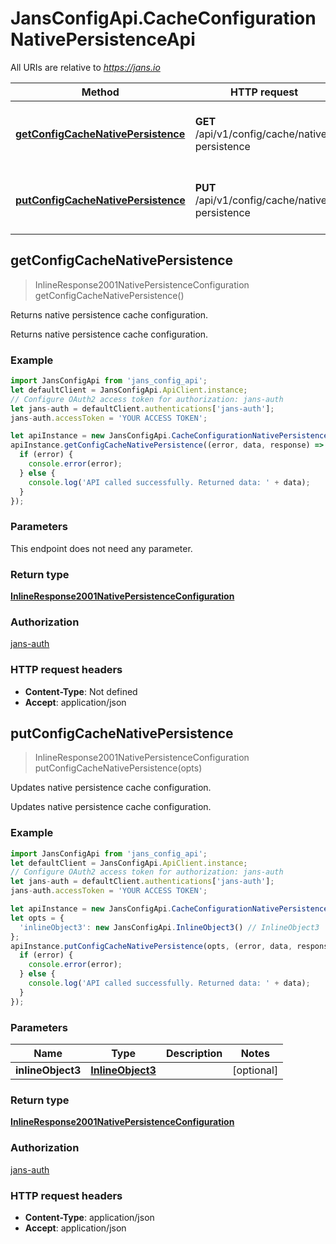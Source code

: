 # JansConfigApi.CacheConfigurationNativePersistenceApi

All URIs are relative to *https://jans.io*

Method | HTTP request | Description
------------- | ------------- | -------------
[**getConfigCacheNativePersistence**](CacheConfigurationNativePersistenceApi.md#getConfigCacheNativePersistence) | **GET** /api/v1/config/cache/native-persistence | Returns native persistence cache configuration.
[**putConfigCacheNativePersistence**](CacheConfigurationNativePersistenceApi.md#putConfigCacheNativePersistence) | **PUT** /api/v1/config/cache/native-persistence | Updates native persistence cache configuration.



## getConfigCacheNativePersistence

> InlineResponse2001NativePersistenceConfiguration getConfigCacheNativePersistence()

Returns native persistence cache configuration.

Returns native persistence cache configuration.

### Example

```javascript
import JansConfigApi from 'jans_config_api';
let defaultClient = JansConfigApi.ApiClient.instance;
// Configure OAuth2 access token for authorization: jans-auth
let jans-auth = defaultClient.authentications['jans-auth'];
jans-auth.accessToken = 'YOUR ACCESS TOKEN';

let apiInstance = new JansConfigApi.CacheConfigurationNativePersistenceApi();
apiInstance.getConfigCacheNativePersistence((error, data, response) => {
  if (error) {
    console.error(error);
  } else {
    console.log('API called successfully. Returned data: ' + data);
  }
});
```

### Parameters

This endpoint does not need any parameter.

### Return type

[**InlineResponse2001NativePersistenceConfiguration**](InlineResponse2001NativePersistenceConfiguration.md)

### Authorization

[jans-auth](../README.md#jans-auth)

### HTTP request headers

- **Content-Type**: Not defined
- **Accept**: application/json


## putConfigCacheNativePersistence

> InlineResponse2001NativePersistenceConfiguration putConfigCacheNativePersistence(opts)

Updates native persistence cache configuration.

Updates native persistence cache configuration.

### Example

```javascript
import JansConfigApi from 'jans_config_api';
let defaultClient = JansConfigApi.ApiClient.instance;
// Configure OAuth2 access token for authorization: jans-auth
let jans-auth = defaultClient.authentications['jans-auth'];
jans-auth.accessToken = 'YOUR ACCESS TOKEN';

let apiInstance = new JansConfigApi.CacheConfigurationNativePersistenceApi();
let opts = {
  'inlineObject3': new JansConfigApi.InlineObject3() // InlineObject3 | 
};
apiInstance.putConfigCacheNativePersistence(opts, (error, data, response) => {
  if (error) {
    console.error(error);
  } else {
    console.log('API called successfully. Returned data: ' + data);
  }
});
```

### Parameters


Name | Type | Description  | Notes
------------- | ------------- | ------------- | -------------
 **inlineObject3** | [**InlineObject3**](InlineObject3.md)|  | [optional] 

### Return type

[**InlineResponse2001NativePersistenceConfiguration**](InlineResponse2001NativePersistenceConfiguration.md)

### Authorization

[jans-auth](../README.md#jans-auth)

### HTTP request headers

- **Content-Type**: application/json
- **Accept**: application/json

